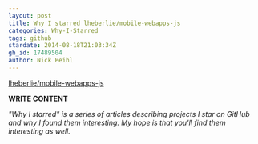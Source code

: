 ```yaml
---
layout: post
title: Why I starred lheberlie/mobile-webapps-js
categories: Why-I-Starred
tags: github
stardate: 2014-08-18T21:03:34Z
gh_id: 17489504
author: Nick Peihl
---
```


[lheberlie/mobile-webapps-js](https://github.com/lheberlie/mobile-webapps-js)

**WRITE CONTENT**

*"Why I starred" is a series of articles describing projects I star on GitHub and why I found them interesting. My hope is that you'll find them interesting as well.*

